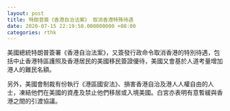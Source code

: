 ```yaml
---
layout: post
title: 特朗普簽《香港自治法案》 取消香港特殊待遇
date: 2020-07-15 22:19:58.000000000 +08:00
categories: rthk
---
```


美國總統特朗普簽署《香港自治法案》，又簽發行政命令取消香港的特別待遇，包括中止香港特區護照及香港居民的美國移民簽證優待，美國又會基於人道考量增加港人的難民名額。

另外，美國會制裁有份執行《港區國安法》、損害香港自治及港人人權自由的人士，凍結他們在美國的資產及禁止他們移居或入境美國。白宮亦表明有意暫緩與香港之間的引渡協議。
